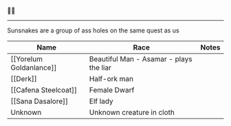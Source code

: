 🐍🐍
___

Sunsnakes are a group of ass holes on the same quest as us

| Name | Race | Notes |
|--------| ------| ------- |
|[[Yorelum Goldanlance]] | Beautiful Man - Asamar - plays the liar 
| [[Derk]] | Half-ork man | 
| [[Cafena Steelcoat]]| Female Dwarf  |
|[[Sana Dasalore]]| Elf lady | 
|Unknown| Unknown creature in cloth |



